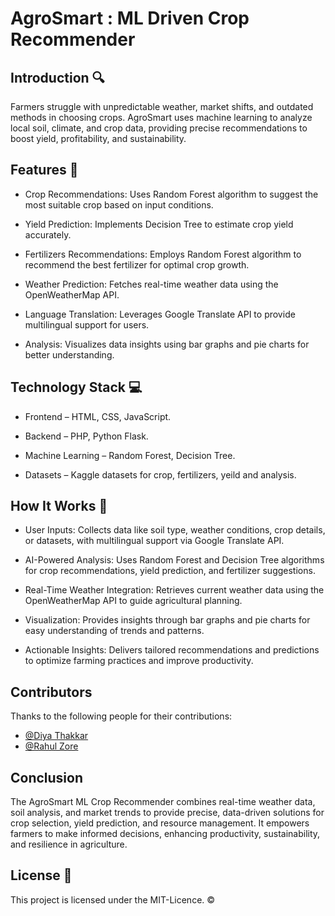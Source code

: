 
# AgroSmart : ML Driven Crop Recommender

## Introduction 🔍
Farmers struggle with unpredictable weather, market shifts, and outdated methods in choosing crops. 
AgroSmart uses machine learning to analyze local soil, climate, and crop data, providing precise recommendations to boost yield, profitability, and sustainability.

## Features 🎯
 - Crop Recommendations: Uses Random Forest algorithm to suggest  the most suitable crop based on input conditions.

 - Yield Prediction: Implements Decision Tree to estimate crop yield accurately.

 - Fertilizers Recommendations: Employs Random Forest algorithm to recommend the best fertilizer for optimal crop growth.

 - Weather Prediction: Fetches real-time weather data using the OpenWeatherMap API.

 - Language Translation: Leverages Google Translate API to provide multilingual support for users.

 - Analysis: Visualizes data insights using bar graphs and pie charts for better understanding.

## Technology Stack 💻
- Frontend – HTML, CSS, JavaScript.

- Backend – PHP, Python Flask.

- Machine Learning – Random Forest, Decision Tree.

- Datasets – Kaggle datasets for crop, fertilizers, yeild   and       analysis.

## How It Works 🚀
 - User Inputs: Collects data like soil type, weather conditions, crop details, or datasets, with multilingual support via Google Translate API.

 - AI-Powered Analysis: Uses Random Forest and Decision Tree algorithms for crop recommendations, yield prediction, and fertilizer suggestions.

 - Real-Time Weather Integration: Retrieves current weather data using the OpenWeatherMap API to guide agricultural planning.

 - Visualization: Provides insights through bar graphs and pie charts for easy understanding of trends and patterns.

 - Actionable Insights: Delivers tailored recommendations and predictions to optimize farming practices and improve productivity.


## Contributors

Thanks to the following people for their contributions:

- [@Diya Thakkar](https://github.com/DiyaT8)
- [@Rahul Zore](https://github.com/Rahul-Zore2005)



## Conclusion 
The AgroSmart ML Crop Recommender combines real-time weather data, soil analysis, and market trends to provide precise, data-driven solutions for crop selection, yield prediction, and resource management. It empowers farmers to make informed decisions, enhancing productivity, sustainability, and resilience in agriculture.

## License 📄
This project is licensed under the MIT-Licence. ©️



